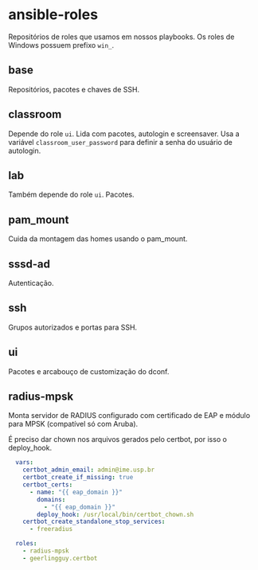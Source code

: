 # ansible-roles
Repositórios de roles que usamos em nossos playbooks. Os roles de Windows possuem prefixo `win_`.

## base
Repositórios, pacotes e chaves de SSH.

## classroom
Depende do role `ui`. Lida com pacotes, autologin e screensaver. Usa a variável `classroom_user_password` para definir a senha do usuário de autologin.

## lab
Também depende do role `ui`. Pacotes.

## pam_mount
Cuida da montagem das homes usando o pam_mount.

## sssd-ad
Autenticação.

## ssh
Grupos autorizados e portas para SSH.

## ui
Pacotes e arcabouço de customização do dconf.

## radius-mpsk
Monta servidor de RADIUS configurado com certificado de EAP e módulo para MPSK (compatível só com Aruba).

É preciso dar chown nos arquivos gerados pelo certbot, por isso o deploy_hook.

```yml
  vars:
    certbot_admin_email: admin@ime.usp.br
    certbot_create_if_missing: true
    certbot_certs:
      - name: "{{ eap_domain }}"
        domains:
          - "{{ eap_domain }}"
        deploy_hook: /usr/local/bin/certbot_chown.sh
    certbot_create_standalone_stop_services:
      - freeradius

  roles:
    - radius-mpsk
    - geerlingguy.certbot
```
